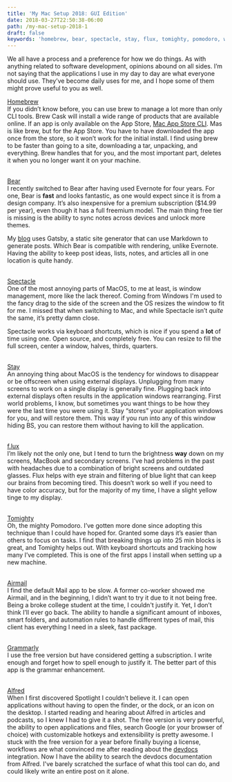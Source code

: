 ```yaml
---
title: 'My Mac Setup 2018: GUI Edition'
date: 2018-03-27T22:50:38-06:00
path: /my-mac-setup-2018-1
draft: false
keywords: 'homebrew, bear, spectacle, stay, flux, tomighty, pomodoro, window management, notetaking, markdown, package manager, macos, OSX, mac, Airmail, grammarly, alfred, spotlight, grammar, development, process, productivity'
---
```


We all have a process and a preference for how we do things. As with anything related to software development, opinions abound on all sides. I’m not saying that the applications I use in my day to day are what everyone should use. They’ve become daily uses for me, and I hope some of them might prove useful to you as well.

[Homebrew](https://brew.sh/ 'Homebrew Homepage')<br>
If you didn’t know before, you can use brew to manage a lot more than only CLI tools. Brew Cask will install a wide range of products that are available online. If an app is only available on the App Store, [Mac App Store CLI](https://github.com/mas-cli/mas 'mas github repo'). Mas is like brew, but for the App Store. You have to have downloaded the app once from the store, so it won’t work for the initial install. I find using brew to be faster than going to a site, downloading a tar, unpacking, and everything. Brew handles that for you, and the most important part, deletes it when you no longer want it on your machine.<br><br>

[Bear](http://www.bear-writer.com/ 'Bear Homepage')<br>
I recently switched to Bear after having used Evernote for four years. For one, Bear is **fast** and looks fantastic, as one would expect since it is from a design company. It’s also inexpensive for a premium subscription ($14.99 per year), even though it has a full freemium model. The main thing free tier is missing is the ability to sync notes across devices and unlock more themes.

My [blog](https://www.codelyon.com/ 'codelyon.com') uses Gatsby, a static site generator that can use Markdown to generate posts. Which Bear is compatible with rendering, unlike Evernote. Having the ability to keep post ideas, lists, notes, and articles all in one location is quite handy.<br><br>

[Spectacle](https://www.spectacleapp.com/ 'Spectacle Homepage')<br>
One of the most annoying parts of MacOS, to me at least, is window management, more like the lack thereof. Coming from Windows I'm used to the fancy drag to the side of the screen and the OS resizes the window to fit for me. I missed that when switching to Mac, and while Spectacle isn’t _quite_ the same, it’s pretty damn close.

Spectacle works via keyboard shortcuts, which is nice if you spend a **lot** of time using one. Open source, and completely free. You can resize to fill the full screen, center a window, halves, thirds, quarters.<br><br>

[Stay](https://cordlessdog.com/stay/ 'Stay Homepage')<br>
An annoying thing about MacOS is the tendency for windows to disappear or be offscreen when using external displays. Unplugging from many screens to work on a single display is generally fine. Plugging back into external displays often results in the application windows rearranging. First world problems, I know, but sometimes you want things to be how they were the last time you were using it. Stay “stores” your application windows for you, and will restore them. This way if you run into any of this window hiding BS, you can restore them without having to kill the application.<br><br>

[f.lux](https://justgetflux.com/ 'Flux Homepage')<br>
I’m likely not the only one, but I tend to turn the brightness **way** down on my screens, MacBook and secondary screens. I’ve had problems in the past with headaches due to a combination of bright screens and outdated glasses. Flux helps with eye strain and filtering of blue light that can keep our brains from becoming tired. This doesn’t work so well if you need to have color accuracy, but for the majority of my time, I have a slight yellow tinge to my display.<br><br>

[Tomighty](http://tomighty.org/ 'Tomighty Page')<br>
Oh, the mighty Pomodoro. I’ve gotten more done since adopting this technique than I could have hoped for. Granted some days it’s easier than others to focus on tasks. I find that breaking things up into 25 min blocks is great, and Tomighty helps out. With keyboard shortcuts and tracking how many I’ve completed. This is one of the first apps I install when setting up a new machine.<br><br>

[Airmail](http://airmailapp.com/ 'Airmail Homepage')<br>
I find the default Mail app to be slow. A former co-worker showed me Airmail, and in the beginning, I didn’t want to try it due to it not being free. Being a broke college student at the time, I couldn't justify it. Yet, I don’t think I’ll ever go back. The ability to handle a significant amount of inboxes, smart folders, and automation rules to handle different types of mail, this client has everything I need in a sleek, fast package.<br><br>

[Grammarly](https://app.grammarly.com/ 'Grammarly Homepage')<br>
I use the free version but have considered getting a subscription. I write enough and forget how to spell enough to justify it. The better part of this app is the grammar enhancement.<br><br>

[Alfred](https://www.alfredapp.com/ 'Alfred Homepage')<br>
When I first discovered Spotlight I couldn’t believe it. I can open applications without having to open the finder, or the dock, or an icon on the desktop. I started reading and hearing about Alfred in articles and podcasts, so I knew I had to give it a shot. The free version is very powerful, the ability to open applications and files, search Google (or your browser of choice) with customizable hotkeys and extensibility is pretty awesome. I stuck with the free version for a year before finally buying a license, workflows are what convinced me after reading about the [devdocs](http://devdocs.io/ 'devdocs Homepage') integration. Now I have the ability to search the devdocs documentation from Alfred. I've barely scratched the surface of what this tool can do, and could likely write an entire post on it alone.
